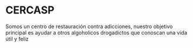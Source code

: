 # CERCASP
Somos un centro de restauración contra adicciones, nuestro objetivo principal es ayudar a otros algoholicos drogadictos que conoscan una vida útil y feliz
